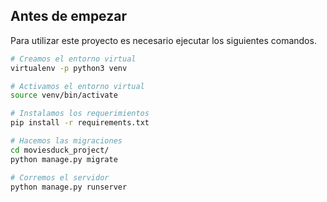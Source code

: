 ## Antes de empezar

Para utilizar este proyecto es necesario ejecutar los siguientes comandos.

```bash
# Creamos el entorno virtual
virtualenv -p python3 venv

# Activamos el entorno virtual
source venv/bin/activate

# Instalamos los requerimientos
pip install -r requirements.txt

# Hacemos las migraciones
cd moviesduck_project/
python manage.py migrate

# Corremos el servidor
python manage.py runserver
```
